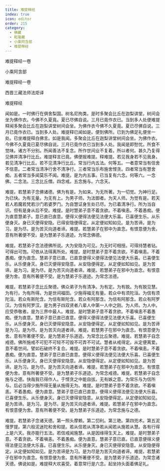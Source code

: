 ```yaml
---
title: 难提释经
index: true
icon: editor
order: 215
category:
  - 佛藏
  - 乾隆藏
  - 小乘阿含部
  - 难提释经
---
```


难提释经一卷  

小乘阿含部  

难提释经一卷  

西晋三藏法师法炬译  

难提释经  

闻如是。一时佛行在俱舍梨国。树名尼拘类。是时多聚会比丘在迦梨讲堂。树间会坐为佛作衣。今佛不久夏竟。夏已尽佛自说。三月已竟作衣已。当到多人处便难提释闻多聚会比丘在迦梨讲堂树间会坐。为佛作衣今佛不久夏竟。夏已尽佛自说。三月已竟作衣已。当到多人处。难提释已闻如是。便到佛所。已到为佛足礼便坐一处。已坐难提释白佛言。如是我闻。多聚会比丘在迦梨讲堂树间会坐。为佛作衣。今佛不久夏竟已夏尽佛自说。三月已竟作衣已当到多人处。我闻是即愁忧。所食不觉味。诸方不分别。所闻善法不复念。所作世间业不复着。所以者何。甚久乃复得见佛并清净行比丘。难提释言已竟。佛便报难提。释难提。若见我身若不见我身。若见清净行比丘。若不见清净行比丘。常当行内五法。何等五。一者意常当有信舍不信意。二者常当清净行舍不清净行。三者常当乐布施舍悭贪。四者常当有慧舍痴。五者常当多闻莫乐不闻。难提。是为内五事。已当复有六念。何等六。一念佛。二念法。三念比丘僧。四念戒。五念施与。六念天。  

难提。若慧弟子念佛诸德。佛为有是。为如来。为无所著。为一切觉。为神行足。为已快。为有无量。为无有上。为男子师。为法御者。为天人师。为觉有是。若天若人若魔若梵若沙门若婆罗门。为自慧证身生处已尽。为已着清净行。所为当自识。但有是身从后不受。难提。是时慧弟子意不着贪欲。不着嗔恚。不着愚痴。便为直意慧弟子。意已直已直意。便得义便得法便见法便大乐喜。已喜便生乐。从乐便身灭。身已灭便得安隐。已得安隐便得定。从定便如知如见。是为苦谛。是为习。是为尽。是为苦灭向道者谛。难提。若慧弟子在邪中为直念。有恨意便为舍。意有所著便不受。是为慧弟子乐道迹。为常念佛德。  

难提。若慧弟子念法德佛所说。大为安隐为可见。为无时可相授。可得持慧者钻。可得出可饱。可依从法得离所处。难提。是时慧弟子意不着贪欲。不着嗔恚。不着愚痴。便为直念。慧弟子意已直。已直意便得义便得法便见法便大乐喜。已喜便生乐。从乐便身灭。身已灭便得安隐意。从安隐便得定。从定便如知如见。是为苦谛。是为习。是为尽。是为苦灭向道者谛。难提。若慧弟子在邪中为直念。有恨意便为舍。意有所著便不受。是为慧弟子乐道迹。为常念法德。  

难提。若慧弟子念比丘聚德。佛众弟子为有清净。为有定。为有脱。为有脱见慧。为有行。为有所得。为是世间福田。少施得福无有量。若众中有须陀洹。为信有须陀洹。若众有斯陀含。为信有斯陀含。若众有阿那含。为信有阿那含。若众有阿罗汉。为信有阿罗汉。是为男子四双贤者八辈人中第一人中之刚。为人师。为人中。应受恭敬者。是为三界中最人。难提。是时慧弟子意不着贪欲。不着嗔恚不着愚痴。便为直意。慧弟子意已直已直意。便得义便得法便见法便大乐喜。已喜便生乐。从乐便身灭。身已灭便得安隐意。从安隐便得定。从定便如知如见。是为苦谛是为习。是为尽。是为苦灭向道者谛。难提。若慧男子在邪中为直念。有恨意便为舍。意有所著便不受。是为慧弟子乐道迹。为常念比丘聚德。难提。若慧弟子自念戒德。佛所施戒不可犯不可轻不可毁不可弄不可试。慧者从戒得定。从定便离爱。意不着世间。譬如石破终不复合。难提。是时慧弟子意不着贪欲。不着嗔恚。不着愚痴。便为直意。慧弟子意已直已直意。便得义便得法便见法便大乐喜。已喜便生乐。从乐便身灭。身已灭便得安隐意。从安隐便得定。从定便如知如见。是为苦谛。是为习。是为尽。是为苦灭向道者谛。难提。若慧弟子在邪中为直念。有恨意便为舍。意有所著便不受。是为慧弟子乐道迹。为常念戒德。难提。若慧弟子自念施与之德。快哉我已得作人。于悭贪之中能自拔。无有嫉之意。为常乐与为信所与。后必当得少施所得无量从施得无为。难提。是时慧弟子意不着贪欲。不着嗔恚。不着愚痴。便为直意。慧弟子意已直已直意。便得义便得法便见法便大乐喜。已喜便生乐。从乐便身灭。身已灭便得安隐意。从安隐便得定。从定便如知如见。是为苦谛。是为习。是为尽。是为苦灭向道者谛。难提。若慧弟子在邪中为直念。有恨意便为舍。意有所著便不受。是为慧弟子乐道迹。为常念施与之德。  

难提。若慧弟子念诸天德。第一照头摩赖。第二忉利。第三艳。第四兜术。第五泥慢罗提。第六般泥迷陀和舍和提。若从信若从清净若从闻若从施若从慧。各有行得上是六天。我亦能行五法。若信戒闻施慧。从是因缘得生天上。难提。是时慧弟子意。不着贪欲。不着嗔恚。不着愚痴。便为直意。慧弟子意已直。已直意便得义便得法便见法便大乐喜。已喜便生乐。从乐便身灭。身已灭便得安隐意。从安隐便得定。从定便如知如见。是为苦谛是为习。是为尽是为苦灭向道者谛。难提。若慧弟子在邪中为直念。有恨意便为舍。意有所著便不受。是为慧弟子乐道迹。为常念诸天德。佛说如是。难提释大欢喜受。着意常行是六念。起坐持头面着佛足礼。  

